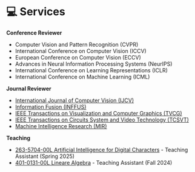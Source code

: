 <span class='anchor' id='services'></span>

# 💻 Services
**Conference Reviewer**
- Computer Vision and Pattern Recognition (CVPR)
- International Conference on Computer Vision (ICCV)
- European Conference on Computer Vision (ECCV)
- Advances in Neural Information Processing Systems (NeurIPS)
- International Conference on Learning Representations (ICLR)
- International Conference on Machine Learning (ICML)

**Journal Reviewer**
- [International Journal of Computer Vision (IJCV)](https://link.springer.com/journal/11263)
- [Information Fusion (INFFUS)](https://www.sciencedirect.com/journal/information-fusion)
- [IEEE Transactions on Visualization and Computer Graphics (TVCG)](https://ieeexplore.ieee.org/xpl/RecentIssue.jsp?punumber=2945)
- [IEEE Transactions on Circuits System and Video Technology (TCSVT)](https://ieeexplore.ieee.org/xpl/RecentIssue.jsp?punumber=76)
- [Machine Intelligence Research (MIR)](https://link.springer.com/journal/11633)

**Teaching**
- [263-5704-00L Artificial Intelligence for Digital Characters](https://www.vvz.ethz.ch/Vorlesungsverzeichnis/lerneinheit.view?lerneinheitId=188568&semkez=2025S&ansicht=LEHRVERANSTALTUNGEN&lang=en) - Teaching Assistant (Spring 2025)
- [401-0131-00L Lineare Algebra](https://www.vvz.ethz.ch/Vorlesungsverzeichnis/lerneinheit.view?lerneinheitId=183173&semkez=2024W&ansicht=LEHRVERANSTALTUNGEN&lang=en) - Teaching Assistant (Fall 2024)